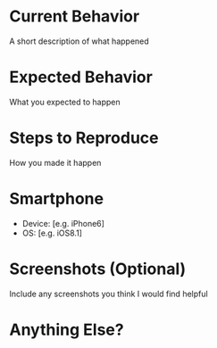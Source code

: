 # Current Behavior
A short description of what happened

# Expected Behavior
What you expected to happen

# Steps to Reproduce
How you made it happen

# Smartphone
 - Device: [e.g. iPhone6]
 - OS: [e.g. iOS8.1]

# Screenshots (Optional)
Include any screenshots you think I would find helpful

# Anything Else?
